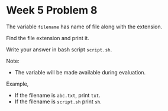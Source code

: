 # Week 5 Problem 8

The variable ` filename ` has name of file along with the extension. 

Find the file extension and print it.

Write your answer in bash script ` script.sh `.

Note:
- The variable will be made available during evaluation.

Example,
  - If the filename is ` abc.txt `, print ` txt `.
  - If the filename is ` script.sh ` print ` sh `.